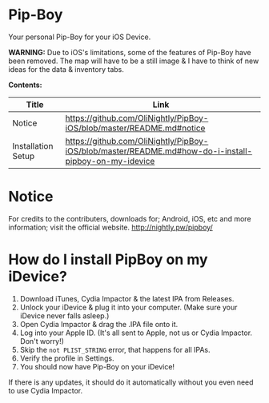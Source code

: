 # Pip-Boy
Your personal Pip-Boy for your iOS Device.

**WARNING:** Due to iOS's limitations, some of the features of Pip-Boy have been removed. The map will have to be a still image & I have to think of new ideas for the data & inventory tabs. 

**Contents:**

| Title              | Link                                                                                                 |
|--------------------|------------------------------------------------------------------------------------------------------|
| Notice             | https://github.com/OliNightly/PipBoy-iOS/blob/master/README.md#notice                                |
| Installation Setup | https://github.com/OliNightly/PipBoy-iOS/blob/master/README.md#how-do-i-install-pipboy-on-my-idevice |

# Notice
For credits to the contributers, downloads for; Android, iOS, etc and more information; visit the official website.
http://nightly.pw/pipboy/

# How do I install PipBoy on my iDevice?
1. Download iTunes, Cydia Impactor & the latest IPA from Releases.
2. Unlock your iDevice & plug it into your computer. (Make sure your iDevice never falls asleep.)
3. Open Cydia Impactor & drag the .IPA file onto it.
4. Log into your Apple ID. (It's all sent to Apple, not us or Cydia Impactor. Don't worry!)
5. Skip the ``not PLIST_STRING`` error, that happens for all IPAs.
6. Verify the profile in Settings.
7. You should now have Pip-Boy on your iDevice!

If there is any updates, it should do it automatically without you even need to use Cydia Impactor.
